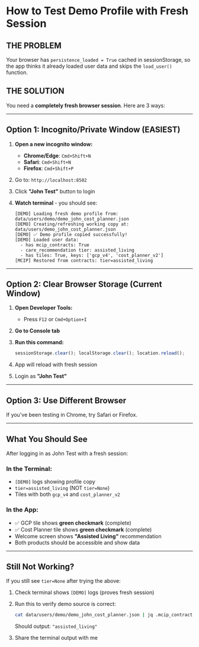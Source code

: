 # How to Test Demo Profile with Fresh Session

## THE PROBLEM
Your browser has `persistence_loaded = True` cached in sessionStorage, so the app thinks it already loaded user data and skips the `load_user()` function.

## THE SOLUTION
You need a **completely fresh browser session**. Here are 3 ways:

---

## Option 1: Incognito/Private Window (EASIEST)

1. **Open a new incognito window:**
   - **Chrome/Edge**: `Cmd+Shift+N`
   - **Safari**: `Cmd+Shift+N` 
   - **Firefox**: `Cmd+Shift+P`

2. Go to: `http://localhost:8502`

3. Click **"John Test"** button to login

4. **Watch terminal** - you should see:
   ```
   [DEMO] Loading fresh demo profile from: data/users/demo/demo_john_cost_planner.json
   [DEMO] Creating/refreshing working copy at: data/users/demo_john_cost_planner.json
   [DEMO] ✅ Demo profile copied successfully!
   [DEMO] Loaded user data:
     - has mcip_contracts: True
     - care_recommendation tier: assisted_living
     - has tiles: True, keys: ['gcp_v4', 'cost_planner_v2']
   [MCIP] Restored from contracts: tier=assisted_living
   ```

---

## Option 2: Clear Browser Storage (Current Window)

1. **Open Developer Tools:**
   - Press `F12` or `Cmd+Option+I`

2. **Go to Console tab**

3. **Run this command:**
   ```javascript
   sessionStorage.clear(); localStorage.clear(); location.reload();
   ```

4. App will reload with fresh session

5. Login as **"John Test"**

---

## Option 3: Use Different Browser

If you've been testing in Chrome, try Safari or Firefox.

---

## What You Should See

After logging in as John Test with a fresh session:

### In the Terminal:
- `[DEMO]` logs showing profile copy
- `tier=assisted_living` (NOT `tier=None`)
- Tiles with both `gcp_v4` and `cost_planner_v2`

### In the App:
- ✅ GCP tile shows **green checkmark** (complete)
- ✅ Cost Planner tile shows **green checkmark** (complete)
- Welcome screen shows **"Assisted Living"** recommendation
- Both products should be accessible and show data

---

## Still Not Working?

If you still see `tier=None` after trying the above:

1. Check terminal shows `[DEMO]` logs (proves fresh session)
2. Run this to verify demo source is correct:
   ```bash
   cat data/users/demo/demo_john_cost_planner.json | jq .mcip_contracts.care_recommendation.tier
   ```
   Should output: `"assisted_living"`

3. Share the terminal output with me
